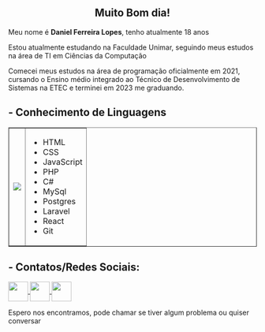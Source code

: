<h2 align="center">Muito Bom dia!</h2>

<p>Meu nome é <b>Daniel Ferreira Lopes</b>, tenho atualmente 18 anos</p>
<p>Estou atualmente estudando na Faculdade Unimar, seguindo meus estudos na área de TI em Ciências da Computação</p>
<p>Comecei meus estudos na área de programação oficialmente em 2021, cursando o Ensino médio integrado ao Técnico de Desenvolvimento de Sistemas na ETEC e terminei em 2023 me graduando.</p>
<p></p>

<h2> - Conhecimento de Linguagens </h2>
<table border="none" align="center">
<tr>
  <td><img src="https://i.imgur.com/CpombmN.gif" align="center"></td>
  <td>
    <ul>
    <li>HTML</li>
    <li>CSS</li>
    <li>JavaScript</li>
    <li>PHP</li>
    <li>C#</li>
    <li>MySql</li>
    <li>Postgres</li>
    <li>Laravel</li>
    <li>React</li>
    <li>Git</li>
    </ul>
</table>


<h2> - Contatos/Redes Sociais: </h2>

<a href="https://www.linkedin.com/in/daniel-lopes-905a5b248/" target="_blank"> 
  <img src="https://cdn1.iconfinder.com/data/icons/logotypes/32/circle-linkedin-512.png" target="_blank"  align="center" width="40px"> 
</a>

<a href="https://api.whatsapp.com/send?phone=5514991522204&text=Oi%2C%20vi%20seu%20perfil%20no%20github%20e%20gostaria%20de%20conversar%20um%20pouco"> 
  <img src="https://upload.wikimedia.org/wikipedia/commons/thumb/6/6b/WhatsApp.svg/2044px-WhatsApp.svg.png"   align="center" width="40px">
</a>

 <a href="https://www.instagram.com/danielferreira5434/">
    <img src="https://i.imgur.com/JrjiVq0.png" align="center" width="40px">
</a>
<p>
<p>Espero nos encontramos, pode chamar se tiver algum problema ou quiser conversar</p>

<!--
**DanielFerreiraLopes/DanielFerreiraLopes** is a ✨ _special_ ✨ repository because its `README.md` (this file) appears on your GitHub profile.

Here are some ideas to get you started:
-->

